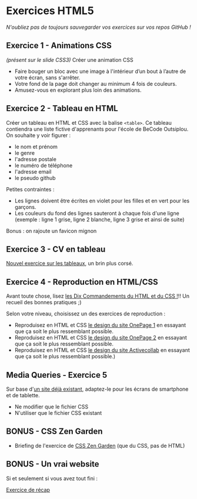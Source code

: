 # Exercices HTML5
*N'oubliez pas de toujours sauvegarder vos exercices sur vos repos GitHub !*

## Exercice 1 - Animations CSS

*(présent sur le slide CSS3)*
Créer une animation CSS
- Faire bouger un bloc avec une image à l'intérieur d’un bout à l’autre de votre écran, sans s'arrêter.
- Votre fond de la page doit changer au minimum 4 fois de couleurs.
- Amusez-vous en explorant plus loin des animations.

## Exercice 2 - Tableau en HTML

Créer un tableau en HTML et CSS avec la balise `<table>`.
Ce tableau contiendra une liste fictive d'apprenants pour l'école de BeCode Outsiplou. On souhaite y voir figurer :
- le nom et prénom
- le genre
- l'adresse postale
- le numéro de téléphone
- l'adresse email
- le pseudo github

Petites contraintes :
- Les lignes doivent être écrites en violet pour les filles et en vert pour les garçons.
- Les couleurs du fond des lignes sauteront à chaque fois d'une ligne (exemple : ligne 1 grise, ligne 2 blanche, ligne 3 grise et ainsi de suite)

Bonus : on rajoute un favicon mignon

## Exercice 3 - CV en tableau

[Nouvel exercice sur les tableaux](Training-table-fr.md), un brin plus corsé.

## Exercice 4 - Reproduction en HTML/CSS

Avant toute chose, lisez [les Dix Commandements du HTML et du CSS !](Ten-Commandments-of-HTML-and-CSS-FR)!!
Un recueil des bonnes pratiques ;)

Selon votre niveau, choisissez un des exercices de reproduction :
- Reproduisez en HTML et CSS [le design du site OnePage 1](onepager-1.jpg) en essayant que ça soit le plus ressemblant possible.
- Reproduisez en HTML et CSS [le design du site OnePage 2](onepager-2.jpg) en essayant que ça soit le plus ressemblant possible.
- Reproduisez en HTML et CSS [le design du site Activecollab](capture-fullpage.png) en essayant que ça soit le plus ressemblant possible.)

## Media Queries - Exercice 5

Sur base d'[un site déjà existant](exo-respons.zip), adaptez-le pour les écrans de smartphone et de tablette.
- Ne modifier que le fichier CSS
- N'utiliser que le fichier CSS existant

## BONUS - CSS Zen Garden

- Briefing de l'exercice de [CSS Zen Garden](CSSZenGarden.md) (que du CSS, pas de HTML)

## BONUS - Un vrai website

Si et seulement si vous avez tout fini :

[Exercice de récap](Training-recap.md)
